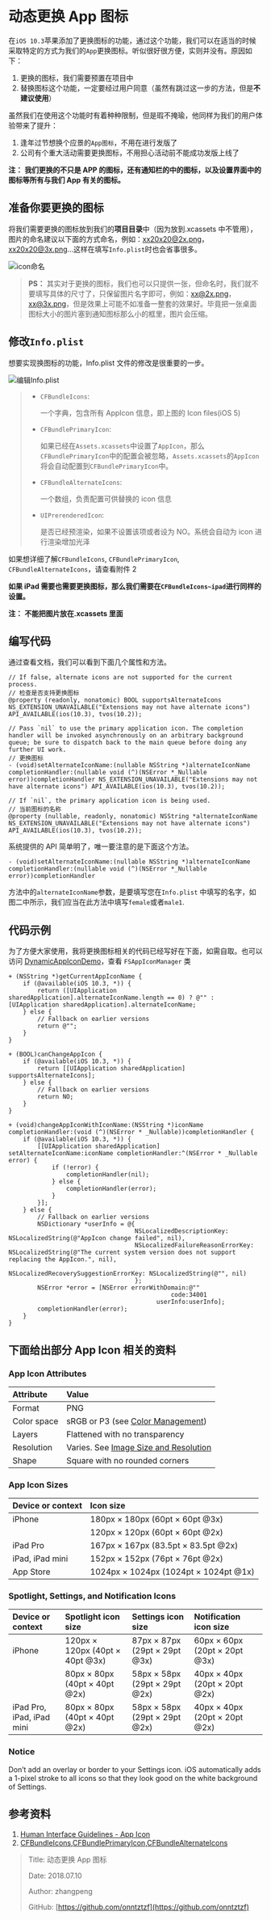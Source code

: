 # 动态更换 App 图标

在`iOS 10.3`苹果添加了更换图标的功能，通过这个功能，我们可以在适当的时候采取特定的方式为我们的`App`更换图标。听似很好很方便，实则并没有。原因如下：

1. 更换的图标，我们需要预置在项目中
2. 替换图标这个功能，一定要经过用户同意（虽然有跳过这一步的方法，但是**不建议使用**）

虽然我们在使用这个功能时有着种种限制，但是瑕不掩瑜，他同样为我们的用户体验带来了提升：

1. 逢年过节想换个应景的`App图标`，不用在进行发版了
2. 公司有个重大活动需要更换图标，不用担心活动前不能成功发版上线了

**注：** **我们更换的不只是 APP 的图标，还有通知栏的中的图标，以及设置界面中的图标等所有与我们 App 有关的图标。**

## 准备你要更换的图标

将我们需要更换的图标放到我们的**项目目录**中（因为放到.xcassets 中不管用），图片的命名建议以下面的方式命名，例如：<xx20x20@2x.png>，<xx20x20@3x.png>…这样在填写`Info.plist`时也会省事很多。

![icon&#x547D;&#x540D;](http://file.zhangpeng.site/2018/07/10/1.jpg)

> **PS：** 其实对于更换的图标，我们也可以只提供一张，但命名时，我们就不要填写具体的尺寸了，只保留图片名字即可，例如：<xx@2x.png>，<xx@3x.png>，但是效果上可能不如准备一整套的效果好。毕竟把一张桌面图标大小的图片塞到通知图标那么小的框里，图片会压缩。

## 修改`Info.plist`

想要实现换图标的功能，Info.plist 文件的修改是很重要的一步。

![&#x7F16;&#x8F91;Info.plist](http://file.zhangpeng.site/2018/07/10/2.jpg)

> * `CFBundleIcons`:
>
>   一个字典，包含所有 AppIcon 信息，即上图的 Icon files(iOS 5)
>
> * `CFBundlePrimaryIcon`:
>
>   如果已经在`Assets.xcassets`中设置了`AppIcon`，那么`CFBundlePrimaryIcon`中的配置会被忽略，`Assets.xcassets`的`AppIcon`将会自动配置到`CFBundlePrimaryIcon`中。
>
> * `CFBundleAlternateIcons`:
>
>   一个数组，负责配置可供替换的 icon 信息
>
> * `UIPrerenderedIcon`:
>
>   是否已经预渲染，如果不设置该项或者设为 NO。系统会自动为 icon 进行渲染增加光泽

如果想详细了解`CFBundleIcons`, `CFBundlePrimaryIcon`, `CFBundleAlternateIcons`，请查看附件 2

**如果 iPad 需要也需要更换图标，那么我们需要在`CFBundleIcons~ipad`进行同样的设置。**

**注：** **不能把图片放在.xcassets 里面**

## 编写代码

通过查看文档，我们可以看到下面几个属性和方法。

```text
// If false, alternate icons are not supported for the current process.
// 检查是否支持更换图标
@property (readonly, nonatomic) BOOL supportsAlternateIcons NS_EXTENSION_UNAVAILABLE("Extensions may not have alternate icons") API_AVAILABLE(ios(10.3), tvos(10.2));

// Pass `nil` to use the primary application icon. The completion handler will be invoked asynchronously on an arbitrary background queue; be sure to dispatch back to the main queue before doing any further UI work.
// 更换图标
- (void)setAlternateIconName:(nullable NSString *)alternateIconName completionHandler:(nullable void (^)(NSError *_Nullable error))completionHandler NS_EXTENSION_UNAVAILABLE("Extensions may not have alternate icons") API_AVAILABLE(ios(10.3), tvos(10.2));

// If `nil`, the primary application icon is being used.
// 当前图标的名称
@property (nullable, readonly, nonatomic) NSString *alternateIconName NS_EXTENSION_UNAVAILABLE("Extensions may not have alternate icons") API_AVAILABLE(ios(10.3), tvos(10.2));
```

系统提供的 API 简单明了，唯一要注意的是下面这个方法。

```text
- (void)setAlternateIconName:(nullable NSString *)alternateIconName completionHandler:(nullable void (^)(NSError *_Nullable error))completionHandler
```

方法中的`alternateIconName`参数，是要填写您在`Info.plist` 中填写的名字，如图二中所示，我们应当在此方法中填写`female`或者`male1`.

## 代码示例

为了方便大家使用，我将更换图标相关的代码已经写好在下面，如需自取。也可以访问 [DynamicAppIconDemo](https://github.com/onntztzf/DynamicAppIconDemo)，查看 `FSAppIconManager` 类

```text
+ (NSString *)getCurrentAppIconName {
    if (@available(iOS 10.3, *)) {
        return ([UIApplication sharedApplication].alternateIconName.length == 0) ? @"" : [UIApplication sharedApplication].alternateIconName;
    } else {
        // Fallback on earlier versions
        return @"";
    }
}

+ (BOOL)canChangeAppIcon {
    if (@available(iOS 10.3, *)) {
        return [[UIApplication sharedApplication] supportsAlternateIcons];
    } else {
        // Fallback on earlier versions
        return NO;
    }
}

+ (void)changeAppIconWithIconName:(NSString *)iconName completionHandler:(void (^)(NSError * _Nullable))completionHandler {
    if (@available(iOS 10.3, *)) {
        [[UIApplication sharedApplication] setAlternateIconName:iconName completionHandler:^(NSError * _Nullable error) {
            if (!error) {
                completionHandler(nil);
            } else {
                completionHandler(error);
            }
        }];
    } else {
        // Fallback on earlier versions
        NSDictionary *userInfo = @{
                                   NSLocalizedDescriptionKey: NSLocalizedString(@"AppIcon change failed", nil),
                                   NSLocalizedFailureReasonErrorKey: NSLocalizedString(@"The current system version does not support replacing the AppIcon.", nil),
                                   NSLocalizedRecoverySuggestionErrorKey: NSLocalizedString(@"", nil)
                                   };
        NSError *error = [NSError errorWithDomain:@""
                                             code:34001
                                         userInfo:userInfo];
        completionHandler(error);
    }
}
```

## 下面给出部分 App Icon 相关的资料

### App Icon Attributes

| Attribute   | Value                                                                                                                                                  |
| :---------- | :----------------------------------------------------------------------------------------------------------------------------------------------------- |
| Format      | PNG                                                                                                                                                    |
| Color space | sRGB or P3 (see [Color Management](https://developer.apple.com/design/human-interface-guidelines/ios/visual-design/color/#color-management))           |
| Layers      | Flattened with no transparency                                                                                                                         |
| Resolution  | Varies. See [Image Size and Resolution](https://developer.apple.com/design/human-interface-guidelines/ios/icons-and-images/image-size-and-resolution/) |
| Shape       | Square with no rounded corners                                                                                                                         |

### App Icon Sizes

| Device or context | Icon size                             |
| :---------------- | :------------------------------------ |
| iPhone            | 180px × 180px (60pt × 60pt @3x)       |
|                   | 120px × 120px (60pt × 60pt @2x)       |
| iPad Pro          | 167px × 167px (83.5pt × 83.5pt @2x)   |
| iPad, iPad mini   | 152px × 152px (76pt × 76pt @2x)       |
| App Store         | 1024px × 1024px (1024pt × 1024pt @1x) |

### Spotlight, Settings, and Notification Icons

| Device or context         | Spotlight icon size             | Settings icon size            | Notification icon size        |
| :------------------------ | :------------------------------ | :---------------------------- | :---------------------------- |
| iPhone                    | 120px × 120px (40pt × 40pt @3x) | 87px × 87px (29pt × 29pt @3x) | 60px × 60px (20pt × 20pt @3x) |
|                           | 80px × 80px (40pt × 40pt @2x)   | 58px × 58px (29pt × 29pt @2x) | 40px × 40px (20pt × 20pt @2x) |
| iPad Pro, iPad, iPad mini | 80px × 80px (40pt × 40pt @2x)   | 58px × 58px (29pt × 29pt @2x) | 40px × 40px (20pt × 20pt @2x) |

### Notice

Don’t add an overlay or border to your Settings icon. iOS automatically adds a 1-pixel stroke to all icons so that they look good on the white background of Settings.

## 参考资料

1. [Human Interface Guidelines - App Icon](https://developer.apple.com/design/human-interface-guidelines/ios/icons-and-images/app-icon/)
2. [CFBundleIcons,CFBundlePrimaryIcon,CFBundleAlternateIcons](https://developer.apple.com/library/archive/documentation/General/Reference/InfoPlistKeyReference/Articles/CoreFoundationKeys.html#//apple_ref/doc/uid/TP40009249-SW10)

> Title: 动态更换 App 图标
>
> Date: 2018.07.10
>
> Author: zhangpeng
>
> GitHub: [https://github.com/onntztzf](https://github.com/onntztzf)

